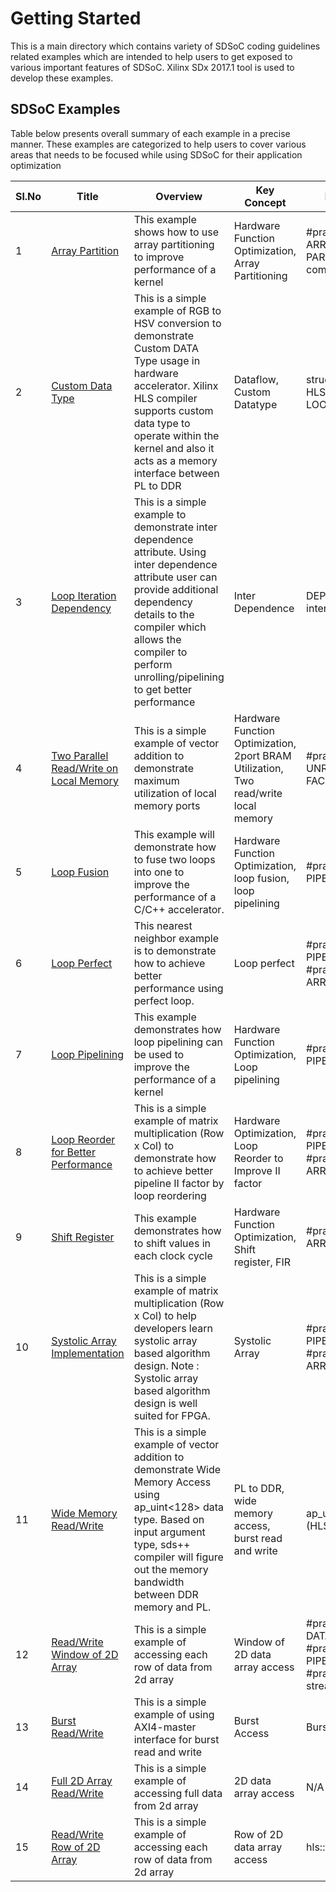Getting Started
======================

This is a main directory which contains variety of SDSoC coding guidelines related examples which are intended to help users to get exposed to various important features of SDSoC. Xilinx SDx 2017.1 tool is used to develop these examples.

## SDSoC Examples

Table below presents overall summary of each example in a precise manner. These examples are categorized to help users to cover various areas that needs to be focused while using SDSoC for their application optimization

Sl.No | Title | Overview |Key Concept | Key Words | Category
------|-------|----------|---|-----------|---------
1|[Array Partition][]|This example shows how to use array partitioning to improve performance of a kernel|Hardware Function Optimization, Array Partitioning|#pragma HLS ARRAY PARTITION, complete|Optimization|
2|[Custom Data Type][]|This is a simple example of RGB to HSV conversion to demonstrate Custom DATA Type usage in hardware accelerator. Xilinx HLS compiler supports custom data type to operate within the kernel and also it acts as a memory interface between PL to DDR|Dataflow, Custom Datatype|struct, #pragma HLS LOOP_TRIPCOUNT|Optimization|
3|[Loop Iteration Dependency][]|This is a simple example to demonstrate inter dependence attribute. Using inter dependence attribute user can provide additional dependency details to the compiler which allows the compiler to perform unrolling/pipelining to get better performance|Inter Dependence|DEPENDENCE, inter|Optimization|
4|[Two Parallel Read/Write on Local Memory][]|This is a simple example of vector addition to demonstrate maximum utilization of local memory ports|Hardware Function Optimization, 2port BRAM Utilization, Two read/write local memory|#pragma HLS UNROLL FACTOR=2|Optimization|
5|[Loop Fusion][]|This example will demonstrate how to fuse two loops into one to improve the performance of a C/C++ accelerator.|Hardware Function Optimization, loop fusion, loop pipelining|#pragma HLS PIPELINE|Optimization|
6|[Loop Perfect][]|This nearest neighbor example is to demonstrate how to achieve better performance using perfect loop.|Loop perfect|#pragma HLS PIPELINE, #pragma HLS ARRAY_PARTITION|Optimization|
7|[Loop Pipelining][]|This example demonstrates how loop pipelining can be used to improve the performance of a kernel|Hardware Function Optimization, Loop pipelining|#pragma HLS PIPELINE|Optimization|
8|[Loop Reorder for Better Performance][]|This is a simple example of matrix multiplication (Row x Col) to demonstrate how to achieve better pipeline II factor by loop reordering|Hardware Optimization, Loop Reorder to Improve II factor|#pragma HLS PIPELINE, #pragma HLS ARRAY_PARTITION|Optimization|
9|[Shift Register][]|This example demonstrates how to shift values in each clock cycle|Hardware Function Optimization, Shift register, FIR|#pragma HLS ARRAY_PARTITION|Optimization|
10|[Systolic Array Implementation][]|This is a simple example of matrix multiplication (Row x Col) to help developers learn systolic array based algorithm design. Note : Systolic array based algorithm design is well suited for FPGA.|Systolic Array|#pragma HLS PIPELINE, #pragma HLS ARRAY_PARTITION|Optimization|
11|[Wide Memory Read/Write][]|This is a simple example of vector addition to demonstrate Wide Memory Access using ap_uint<128> data type. Based on input argument type, sds++ compiler will figure out the memory bandwidth between DDR memory and PL.|PL to DDR, wide memory access, burst read and write|ap_uint<DATAWIDTH>, ap_int.h (HLS Header)|Memory Transfer (DDR to PL)|
12|[Read/Write Window of 2D Array][]|This is a simple example of accessing each row of data from 2d array|Window of 2D data array access|#pragma HLS DATAFLOW, #pragma HLS PIPELINE, #pragma HLS stream|Memory Transfer (DDR to PL)|
13|[Burst Read/Write][]|This is a simple example of using AXI4-master interface for burst read and write|Burst Access|Burst Copy|Memory Transfer (DDR to PL)|
14|[Full 2D Array Read/Write][]|This is a simple example of accessing full data from 2d array|2D data array access|N/A|Memory Transfer (DDR to PL)|
15|[Read/Write Row of 2D Array][]|This is a simple example of accessing each row of data from 2d array|Row of 2D data array access|hls::stream|Memory Transfer (DDR to PL)|


[Array Partition]:https://gitenterprise.xilinx.com/SDSoC-Examples/apps/tree/master/cpp/getting_started/array_partition
[Custom Data Type]:https://gitenterprise.xilinx.com/SDSoC-Examples/apps/tree/master/cpp/getting_started/custom_data_type
[Loop Iteration Dependency]:https://gitenterprise.xilinx.com/SDSoC-Examples/apps/tree/master/cpp/getting_started/dependence_inter
[Two Parallel Read/Write on Local Memory]:https://gitenterprise.xilinx.com/SDSoC-Examples/apps/tree/master/cpp/getting_started/lmem_2rw
[Loop Fusion]:https://gitenterprise.xilinx.com/SDSoC-Examples/apps/tree/master/cpp/getting_started/loop_fusion
[Loop Perfect]:https://gitenterprise.xilinx.com/SDSoC-Examples/apps/tree/master/cpp/getting_started/loop_perfect
[Loop Pipelining]:https://gitenterprise.xilinx.com/SDSoC-Examples/apps/tree/master/cpp/getting_started/loop_pipeline
[Loop Reorder for Better Performance]:https://gitenterprise.xilinx.com/SDSoC-Examples/apps/tree/master/cpp/getting_started/loop_reorder
[Shift Register]:https://gitenterprise.xilinx.com/SDSoC-Examples/apps/tree/master/cpp/getting_started/shift_register
[Systolic Array Implementation]:https://gitenterprise.xilinx.com/SDSoC-Examples/apps/tree/master/cpp/getting_started/systolic_array
[Wide Memory Read/Write]:https://gitenterprise.xilinx.com/SDSoC-Examples/apps/tree/master/cpp/getting_started/wide_memory_rw
[Read/Write Window of 2D Array]:https://gitenterprise.xilinx.com/SDSoC-Examples/apps/tree/master/cpp/getting_started/window_array_2d
[Burst Read/Write]:https://gitenterprise.xilinx.com/SDSoC-Examples/apps/tree/master/cpp/getting_started/burst_rw
[Full 2D Array Read/Write]:https://gitenterprise.xilinx.com/SDSoC-Examples/apps/tree/master/cpp/getting_started/full_array_2d
[Read/Write Row of 2D Array]:https://gitenterprise.xilinx.com/SDSoC-Examples/apps/tree/master/cpp/getting_started/row_array_2d
